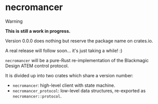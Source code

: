 # necromancer

> [!WARNING]
> **This is still a work in progress.**
>
> Version 0.0.0 does nothing but reserve the package name on crates.io.
>
> A real release will follow soon... it's just taking a while! :)

`necromancer` will be a pure-Rust re-implementation of the Blackmagic Design ATEM control
protocol.

It is divided up into two crates which share a version number:

* `necromancer`: high-level client with state machine.
* `necromancer_protocol`: low-level data structures, re-exported as `necromancer::protocol`.

